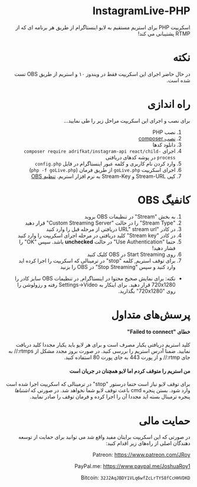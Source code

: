 <div dir="rtl">

# InstagramLive-PHP
اسکریپت PHP برای استریم مستقیم به لایو اینستاگرام از طریق هر برنامه ای که از RTMP پشتیبانی می کند!

# نکته
در حال حاضر اجرای این اسکریپت فقط در ویندوز ۱۰ و استریم از طریق OBS تست شده است.

# راه اندازی
برای نصب و اجرای این اسکریپت مراحل زیر را طی نمایید...

1. نصب PHP
2. [نصب composer](https://getcomposer.org/download/)
3. دانلود کدها
4. اجرای ```composer require adrifkat/instagram-api react/child-process``` در پوشه کدهای دریافتی
5. وارد کردن نام کاربری و کلمه عبور اینستاگرام در فایل `config.php` 
6. اجرای اسکریپت `goLive.php` از طریق فرمان (`php -f goLive.php`)
7. کپی Stream-URL و Stream-Key به نرم افزار استریم. [تنظیم OBS](https://greyzusht.com/var/%d8%a7%d8%b3%d8%aa%d8%b1%db%8c%d9%85-%d8%b5%d9%81%d8%ad%d9%87-%d9%86%d9%85%d8%a7%db%8c%d8%b4-%d8%a8%d9%87-%d9%84%d8%a7%db%8c%d9%88-%d8%a7%db%8c%d9%86%d8%b3%d8%aa%d8%a7%da%af%d8%b1%d8%a7%d9%85-%d8%a8/)

# کانفیگ OBS
1. به بخش "Stream" در تنظیمات OBS بروید 
2. "Stream Type" را در حالت "Custom Streaming Server" قرار دهید
3. در کادر "URL" stream url دریافتی از مرحله قبل را وارد کنید
4. در کادر "Stream key" کلید دریافتی در مرحله اجرای اسکریپت را وارد کنید
5. حتما "Use Authentication" در حالت **unchecked** باشد. سپس "OK" را فشار دهید!
6. روی Start Streaming در OBS کلیک کنید
7. برای توقف استریم, کلمه "stop" در ترمینالی که اسکریپت را اجرا کرده اید وارد کنید و سپس  "Stop Streaming" در OBS را بزنید
* نکته: برای نمایش صحیح محتوا در اینستاگرام, در تنظیمات OBS سایز کادر را 720x1280 قرار دهید. برای اینکار به  Settings->Video رفته و رزولوشن را روی  "720x1280" بگذارید.

# پرسش‌های متداول
#### خطای "Failed to connect" 
کلید استریم دریافتی یکبار مصرف است و برای هر لایو باید یکبار مجددا کلید دریافت نمایید. ضمنا آدرس استریم را بررسی کنید. در صورت بروز مجدد مشکل از rtmps:// به جای rtmp:// و از پورت 443 به جای پورت 80 استفاده کنید.
#### من استریم را متوقف کردم اما لایو همچنان در جریان است
برای توقف لایو نیاز است حتما درستور  "stop" در ترمینالی که اسکریپت اجرا شده است وارد شود. بستن پنجره cmd باعث توقف لایو شما نخواهد شد. در صورتی که *اشتباها* پنجره ترمینال بسته اید مجددا آن را اجرا کرده و فرمان توقف را صادر نمایید.

# حمایت مالی
در صورتی که این اسکریپت برایتان مفید واقع شد می توانید برای حمایت از توسعه دهندگان اصلی از راه‌های زیر اقدام کنید:

Patreon: https://www.patreon.com/JRoy

PayPal.me: https://www.paypal.me/JoshuaRoy1

Bitcoin: `32J2AqJBDY1VLq6wfZcLrTYS8fCcHHVDKD`

</div>
